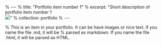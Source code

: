 % ---
% title: "Portfolio item number 1"
% excerpt: "Short description of portfolio item number 1<br/><img src='/images/500x300.png'>"
% collection: portfolio
% ---

% This is an item in your portfolio. It can be have images or nice text. If you name the file .md, it will be % parsed as markdown. If you name the file .html, it will be parsed as HTML. 
